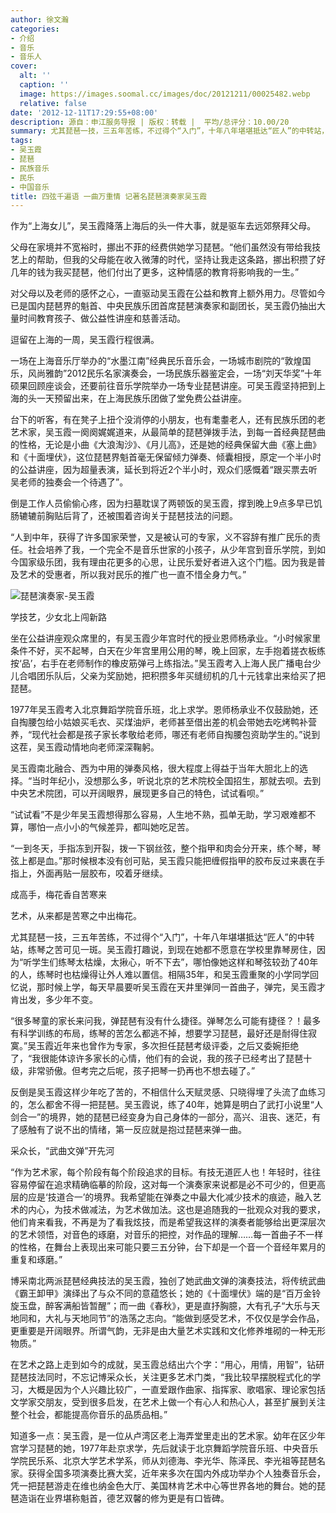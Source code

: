 ```yaml
---
author: 徐文瀚
categories:
- 介绍
- 音乐
- 音乐人
cover:
  alt: ''
  caption: ''
  image: https://images.soomal.cc/images/doc/20121211/00025482.webp
  relative: false
date: '2012-12-11T17:29:55+08:00'
description: 源自：申江服务导报 | 版权：转载 |  平均/总评分：10.00/20
summary: 尤其琵琶一技，三五年苦练，不过得个“入门”，十年八年堪堪抵达“匠人”的中转站，练琴之苦可见一斑。吴玉霞打趣说，到现在她都不愿意在学校里靠琴房住，因为“听学生们练琴太枯燥，太揪心，听不下去”，哪怕像她这样和琴弦较劲了40年的人，练琴时也枯燥得让外人难以置信。
tags:
- 吴玉霞
- 琵琶
- 民族音乐
- 民乐
- 中国音乐
title: 四弦千遍语 一曲万重情 记著名琵琶演奏家吴玉霞
---
```


作为“上海女儿”，吴玉霞降落上海后的头一件大事，就是驱车去远郊祭拜父母。

父母在家境并不宽裕时，挪出不菲的经费供她学习琵琶。“他们虽然没有带给我技艺上的帮助，但我的父母能在收入微薄的时代，坚持让我走这条路，挪出积攒了好几年的钱为我买琵琶，他们付出了更多，这种情感的教育将影响我的一生。”

对父母以及老师的感怀之心，一直驱动吴玉霞在公益和教育上额外用力。尽管如今已是国内琵琶界的魁首、中央民族乐团首席琵琶演奏家和副团长，吴玉霞仍抽出大量时间教育孩子、做公益性讲座和慈善活动。

逗留在上海的一周，吴玉霞行程很满。

一场在上海音乐厅举办的“水墨江南”经典民乐音乐会，一场城市剧院的“敦煌国乐，风尚雅韵”2012民乐名家演奏会，一场民族乐器鉴定会，一场“刘天华奖”十年硕果回顾座谈会，还要前往音乐学院举办一场专业琵琶讲座。可吴玉霞坚持把到上海的头一天预留出来，在上海民族乐团做了堂免费公益讲座。

台下的听客，有在凳子上扭个没消停的小朋友，也有耄耋老人，还有民族乐团的老艺术家，吴玉霞一阕阕娓娓道来，从最简单的琵琶弹拨手法，到每一首经典琵琶曲的性格，无论是小曲《大浪淘沙》、《月儿高》，还是她的经典保留大曲《塞上曲》和《十面埋伏》，这位琵琶界魁首毫无保留倾力弹奏、倾囊相授，原定一个半小时的公益讲座，因为超量表演，延长到将近2个半小时，观众们感慨着“跟买票去听吴老师的独奏会一个待遇了”。

倒是工作人员偷偷心疼，因为扫墓耽误了两顿饭的吴玉霞，撑到晚上9点多早已饥肠辘辘前胸贴后背了，还被围着咨询关于琵琶技法的问题。

“人到中年，获得了许多国家荣誉，又是被认可的专家，义不容辞有推广民乐的责任。社会培养了我，一个完全不是音乐世家的小孩子，从少年宫到音乐学院，到如今国家级乐团，我有理由花更多的心思，让民乐爱好者进入这个门槛。因为我是普及艺术的受惠者，所以我对民乐的推广也一直不惜全身力气。”

![琵琶演奏家-吴玉霞](https://images.soomal.cc/images/doc/20121211/00025481.webp)





学技艺，少女北上闯新路

坐在公益讲座观众席里的，有吴玉霞少年宫时代的授业恩师杨承业。“小时候家里条件不好，买不起琴，白天在少年宫里用公用的琴，晚上回家，左手抱着搓衣板练按‘品’，右手在老师制作的橡皮筋弹弓上练指法。”吴玉霞考入上海人民广播电台少儿合唱团乐队后，父亲为奖励她，把积攒多年买缝纫机的几十元钱拿出来给买了把琵琶。

1977年吴玉霞考入北京舞蹈学院音乐班，北上求学。恩师杨承业不仅鼓励她，还自掏腰包给小姑娘买毛衣、买煤油炉，老师甚至借出差的机会带她去吃烤鸭补营养，“现代社会都是孩子家长孝敬给老师，哪还有老师自掏腰包资助学生的。”说到这茬，吴玉霞动情地向老师深深鞠躬。

吴玉霞南北融合、西为中用的弹奏风格，很大程度上得益于当年大胆北上的选择。“当时年纪小，没想那么多，听说北京的艺术院校全国招生，那就去呗。去到中央艺术院团，可以开阔眼界，展现更多自己的特色，试试看呗。”

“试试看”不是少年吴玉霞想得那么容易，人生地不熟，孤单无助，学习艰难都不算，哪怕一点小小的气候差异，都叫她吃足苦。

“一到冬天，手指冻到开裂，拨一下钢丝弦，整个指甲和肉会分开来，练个琴，琴弦上都是血。”那时候根本没有创可贴，吴玉霞只能把缠假指甲的胶布反过来裹在手指上，外面再贴一层胶布，咬着牙继续。

成高手，梅花香自苦寒来

艺术，从来都是苦寒之中出梅花。

尤其琵琶一技，三五年苦练，不过得个“入门”，十年八年堪堪抵达“匠人”的中转站，练琴之苦可见一斑。吴玉霞打趣说，到现在她都不愿意在学校里靠琴房住，因为“听学生们练琴太枯燥，太揪心，听不下去”，哪怕像她这样和琴弦较劲了40年的人，练琴时也枯燥得让外人难以置信。相隔35年，和吴玉霞重聚的小学同学回忆说，那时候上学，每天早晨要听吴玉霞在天井里弹同一首曲子，弹完，吴玉霞才肯出发，多少年不变。

“很多琴童的家长来问我，弹琵琶有没有什么捷径。弹琴怎么可能有捷径？！最多有科学训练的布局，练琴的苦怎么都逃不掉，想要学习琵琶，最好还是耐得住寂寞。”吴玉霞近年来也曾作为专家，多次担任琵琶考级评委，之后又委婉拒绝了，“我很能体谅许多家长的心情，他们有的会说，我的孩子已经考出了琵琶十级，非常骄傲。但考完之后呢，孩子把琴一扔再也不想去碰了。”

反倒是吴玉霞这样少年吃了苦的，不相信什么天赋灵感、只晓得埋了头流了血练习的，怎么都舍不得一把琵琶。吴玉霞说，练了40年，她算是明白了武打小说里“人剑合一”的境界，她的琵琶已经变身为自己身体的一部分，高兴、沮丧、迷茫，有了感触有了说不出的情绪，第一反应就是抱过琵琶来弹一曲。

采众长，“武曲文弹”开先河

“作为艺术家，每个阶段有每个阶段追求的目标。有技无道匠人也！年轻时，往往容易停留在追求精确临摹的阶段，这对每一个演奏家来说都是必不可少的，但更高层的应是‘技道合一’的境界。我希望能在弹奏之中最大化减少技术的痕迹，融入艺术的内心，为技术做减法，为艺术做加法。这也是追随我的一批观众对我的要求，他们肯来看我，不再是为了看我炫技，而是希望我这样的演奏者能够给出更深层次的艺术领悟，对音色的琢磨，对音乐的把控，对作品的理解……每一首曲子不一样的性格，在舞台上表现出来可能只要三五分钟，台下却是一个音一个音经年累月的重复和琢磨。”

博采南北两派琵琶经典技法的吴玉霞，独创了她武曲文弹的演奏技法，将传统武曲《霸王卸甲》演绎出了与众不同的意蕴悠长；她的《十面埋伏》端的是“百万金铃旋玉盘，醉客满船皆暂醒”；而一曲《春秋》，更是直抒胸臆，大有孔子“大乐与天地同和，大礼与天地同节”的浩荡之志向。“能做到感受艺术，不仅仅是学会作品，更重要是开阔眼界。所谓气韵，无非是由大量艺术实践和文化修养堆砌的一种无形物质。”

在艺术之路上走到如今的成就，吴玉霞总结出六个字：“用心，用情，用智”，钻研琵琶技法同时，不忘记博采众长，关注更多艺术门类，“我比较早摆脱程式化的学习，大概是因为个人兴趣比较广，一直爱跟作曲家、指挥家、歌唱家、理论家包括文学家交朋友，受到很多启发，在艺术上做一个有心人和热心人，甚至扩展到关注整个社会，都能提高你音乐的品质品相。”


知道多一点：吴玉霞，是一位从卢湾区老上海弄堂里走出的艺术家。幼年在区少年宫学习琵琶的她，1977年赴京求学，先后就读于北京舞蹈学院音乐班、中央音乐学院民乐系、北京大学艺术学系，师从刘德海、李光华、陈泽民、李光祖等琵琶名家。获得全国多项演奏比赛大奖，近年来多次在国内外成功举办个人独奏音乐会，凭一把琵琶游走在维也纳金色大厅、美国林肯艺术中心等世界各地的舞台。她的琵琶造诣在业界堪称魁首，德艺双馨的修为更是有口皆碑。
